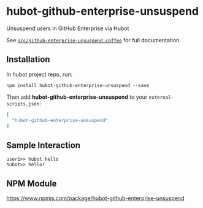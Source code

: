 # hubot-github-enterprise-unsuspend

Unsuspend users in GitHub Enterprise via Hubot

See [`src/github-enterprise-unsuspend.coffee`](src/github-enterprise-unsuspend.coffee) for full documentation.

## Installation

In hubot project repo, run:

`npm install hubot-github-enterprise-unsuspend --save`

Then add **hubot-github-enterprise-unsuspend** to your `external-scripts.json`:

```json
[
  "hubot-github-enterprise-unsuspend"
]
```

## Sample Interaction

```
user1>> hubot hello
hubot>> hello!
```

## NPM Module

https://www.npmjs.com/package/hubot-github-enterprise-unsuspend
